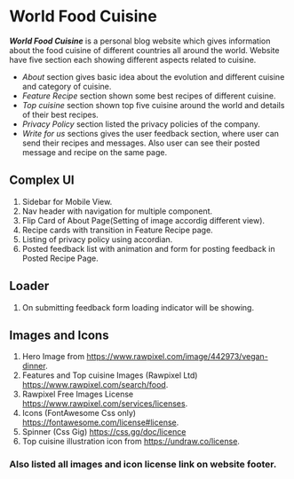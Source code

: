 # World Food Cuisine


***World Food Cuisine*** is a personal blog website which gives information about the food cuisine of different countries all around the world. 
Website have five section each showing different aspects related to cuisine. 
* *About* section gives basic idea about the evolution and different cuisine and category of cuisine.
* *Feature Recipe* section shown some best recipes of different cuisine.
* *Top cuisine* section shown top five cuisine around the world and details of their best recipes.
* *Privacy Policy* section listed the privacy policies of the company.
* *Write for us* sections gives the user feedback section, where user can send their recipes and messages. 
Also user can see their posted message and recipe on the same page.


## Complex UI
1. Sidebar for Mobile View.
2. Nav header with navigation for multiple component.
3. Flip Card of About Page(Setting of image accordig different view).
4. Recipe cards with transition in Feature Recipe page.
5. Listing of privacy policy using accordian.
6. Posted feedback list with animation and form for posting feedback in Posted Recipe Page.

## Loader
1. On submitting feedback form loading indicator will be showing.

## Images and Icons
1. Hero Image from https://www.rawpixel.com/image/442973/vegan-dinner.
2. Features and Top cuisine Images (Rawpixel Ltd) https://www.rawpixel.com/search/food.
3. Rawpixel Free Images License https://www.rawpixel.com/services/licenses.
3. Icons (FontAwesome Css only) https://fontawesome.com/license#license.
4. Spinner (Css Gig) https://css.gg/doc/licence
5. Top cuisine illustration icon from https://undraw.co/license.

### Also listed all images and icon license link on website footer.










